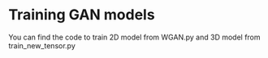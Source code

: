 # Training GAN models

You can find the code to train 2D model from WGAN.py and 3D model from train_new_tensor.py
